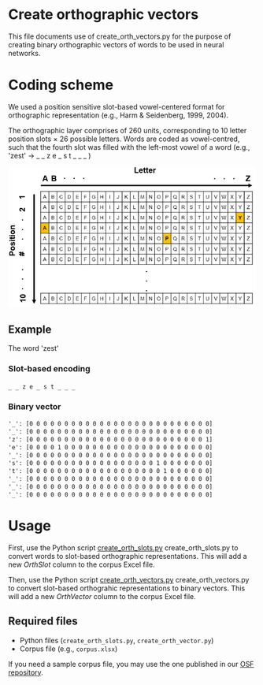 # Create orthographic vectors

This file documents use of create_orth_vectors.py for the purpose of creating binary orthographic vectors of words to be used in neural networks. 

# Coding scheme
We used a position sensitive slot-based vowel-centered format for orthographic representation (e.g., Harm & Seidenberg, 1999, 2004).

The orthographic layer comprises of 260 units, corresponding to 10 letter position slots × 26 possible letters. Words are coded as vowel-centred, such that the fourth slot was filled with the left-most vowel of a word (e.g., 'zest' → _ _ z e _ s t _ _ _ )

<img src="orth_coding_scheme.png" width="600">

## Example
The word 'zest'

### Slot-based encoding
``_ _ z e _ s t _ _ _``

### Binary vector
```
'_': [0 0 0 0 0 0 0 0 0 0 0 0 0 0 0 0 0 0 0 0 0 0 0 0 0 0]
'_': [0 0 0 0 0 0 0 0 0 0 0 0 0 0 0 0 0 0 0 0 0 0 0 0 0 0] 
'z': [0 0 0 0 0 0 0 0 0 0 0 0 0 0 0 0 0 0 0 0 0 0 0 0 0 1] 
'e': [0 0 0 0 1 0 0 0 0 0 0 0 0 0 0 0 0 0 0 0 0 0 0 0 0 0] 
'_': [0 0 0 0 0 0 0 0 0 0 0 0 0 0 0 0 0 0 0 0 0 0 0 0 0 0] 
's': [0 0 0 0 0 0 0 0 0 0 0 0 0 0 0 0 0 0 1 0 0 0 0 0 0 0] 
't': [0 0 0 0 0 0 0 0 0 0 0 0 0 0 0 0 0 0 0 1 0 0 0 0 0 0] 
'_': [0 0 0 0 0 0 0 0 0 0 0 0 0 0 0 0 0 0 0 0 0 0 0 0 0 0] 
'_': [0 0 0 0 0 0 0 0 0 0 0 0 0 0 0 0 0 0 0 0 0 0 0 0 0 0] 
'_': [0 0 0 0 0 0 0 0 0 0 0 0 0 0 0 0 0 0 0 0 0 0 0 0 0 0]
```

# Usage
First, use the Python script [create_orth_slots.py](create_orth_slots.py) create_orth_slots.py to convert words to slot-based orthographic representations. This will add a new _OrthSlot_ column to the corpus Excel file.

Then, use the Python script [create_orth_vectors.py](create_orth_vectors.py) create_orth_vectors.py to convert slot-based orthograhic representations to binary vectors. This will add a new _OrthVector_ column to the corpus Excel file.

## Required files
* Python files (``create_orth_slots.py``, ``create_orth_vector.py``)
* Corpus file (e.g., ``corpus.xlsx``)

If you need a sample corpus file, you may use the one published in our [OSF repository](https://osf.io/wdzqc/?view_only=d6ef4592811441779ce7e8801dec805d).
